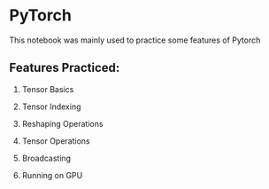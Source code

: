 # PyTorch

This notebook was mainly used to practice some features of Pytorch

## Features Practiced:

1) Tensor Basics

2) Tensor Indexing

3) Reshaping Operations 

4) Tensor Operations

5) Broadcasting

6) Running on GPU
